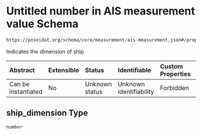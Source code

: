 # Untitled number in AIS measurement value Schema

```txt
https://poseidat.org/schema/core/measurement/ais-measurement.json#/properties/ship_dimension
```

Indicates the dimension of ship

| Abstract            | Extensible | Status         | Identifiable            | Custom Properties | Additional Properties | Access Restrictions | Defined In                                                                                    |
| :------------------ | :--------- | :------------- | :---------------------- | :---------------- | :-------------------- | :------------------ | :-------------------------------------------------------------------------------------------- |
| Can be instantiated | No         | Unknown status | Unknown identifiability | Forbidden         | Allowed               | none                | [ais-measurement.json*](schemas/core/measurement/ais-measurement.json "open original schema") |

## ship_dimension Type

`number`
